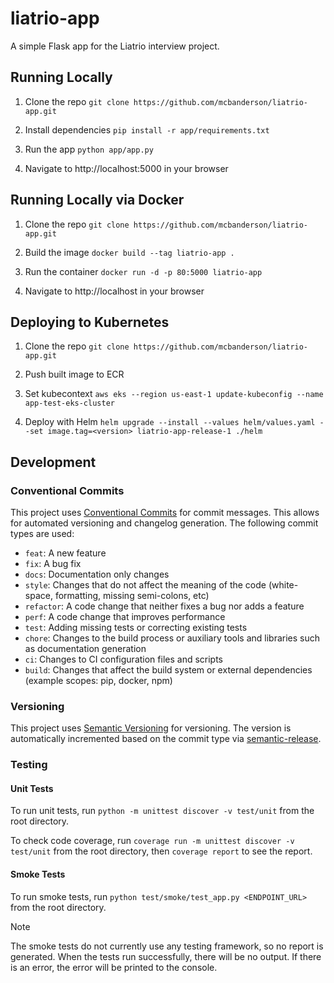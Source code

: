 # liatrio-app
A simple Flask app for the Liatrio interview project.

## Running Locally
1. Clone the repo
`git clone https://github.com/mcbanderson/liatrio-app.git`

2. Install dependencies
`pip install -r app/requirements.txt`

3. Run the app
`python app/app.py`

4. Navigate to http://localhost:5000 in your browser

## Running Locally via Docker
1. Clone the repo
`git clone https://github.com/mcbanderson/liatrio-app.git`

2. Build the image
`docker build --tag liatrio-app .`

3. Run the container
`docker run -d -p 80:5000 liatrio-app`

4. Navigate to http://localhost in your browser

## Deploying to Kubernetes
1. Clone the repo
`git clone https://github.com/mcbanderson/liatrio-app.git`

2. Push built image to ECR

3. Set kubecontext
`aws eks --region us-east-1 update-kubeconfig --name app-test-eks-cluster`

4. Deploy with Helm
`helm upgrade --install --values helm/values.yaml --set image.tag=<version> liatrio-app-release-1 ./helm`

## Development
### Conventional Commits
This project uses [Conventional Commits](https://www.conventionalcommits.org/en/v1.0.0/) for commit messages. This allows for automated versioning and changelog generation. The following commit types are used:
- `feat`: A new feature
- `fix`: A bug fix
- `docs`: Documentation only changes
- `style`: Changes that do not affect the meaning of the code (white-space, formatting, missing semi-colons, etc)
- `refactor`: A code change that neither fixes a bug nor adds a feature
- `perf`: A code change that improves performance
- `test`: Adding missing tests or correcting existing tests
- `chore`: Changes to the build process or auxiliary tools and libraries such as documentation generation
- `ci`: Changes to CI configuration files and scripts
- `build`: Changes that affect the build system or external dependencies (example scopes: pip, docker, npm)

### Versioning
This project uses [Semantic Versioning](https://semver.org/) for versioning. The version is automatically incremented based on the commit type via [semantic-release](https://github.com/semantic-release/semantic-release).

### Testing

#### Unit Tests
To run unit tests, run `python -m unittest discover -v test/unit` from the root directory.

To check code coverage, run `coverage run -m unittest discover -v test/unit` from the root directory, then `coverage report` to see the report.

#### Smoke Tests
To run smoke tests, run `python test/smoke/test_app.py <ENDPOINT_URL>` from the root directory.

> [!NOTE]
> The smoke tests do not currently use any testing framework, so no report is generated. When the tests run
> successfully, there will be no output. If there is an error, the error will be printed to the console.
